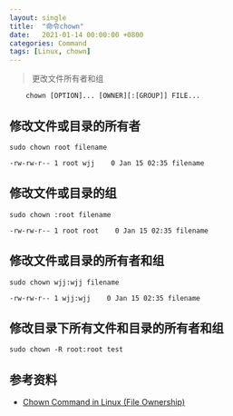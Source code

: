```yaml
---
layout: single
title:  "命令chown"
date:   2021-01-14 00:00:00 +0800
categories: Command
tags: [Linux, chown]
---
```


> 更改文件所有者和组
```
    chown [OPTION]... [OWNER][:[GROUP]] FILE...
```

## 修改文件或目录的所有者
```shell
sudo chown root filename
```
```
-rw-rw-r-- 1 root wjj    0 Jan 15 02:35 filename
```

## 修改文件或目录的组
```shell
sudo chown :root filename
```
```
-rw-rw-r-- 1 root root    0 Jan 15 02:35 filename
```

## 修改文件或目录的所有者和组
```shell
sudo chown wjj:wjj filename
```
```
-rw-rw-r-- 1 wjj:wjj    0 Jan 15 02:35 filename
```

## 修改目录下所有文件和目录的所有者和组
```shell
sudo chown -R root:root test
```

## 参考资料
* [Chown Command in Linux (File Ownership)](https://linuxize.com/post/linux-chown-command/)
